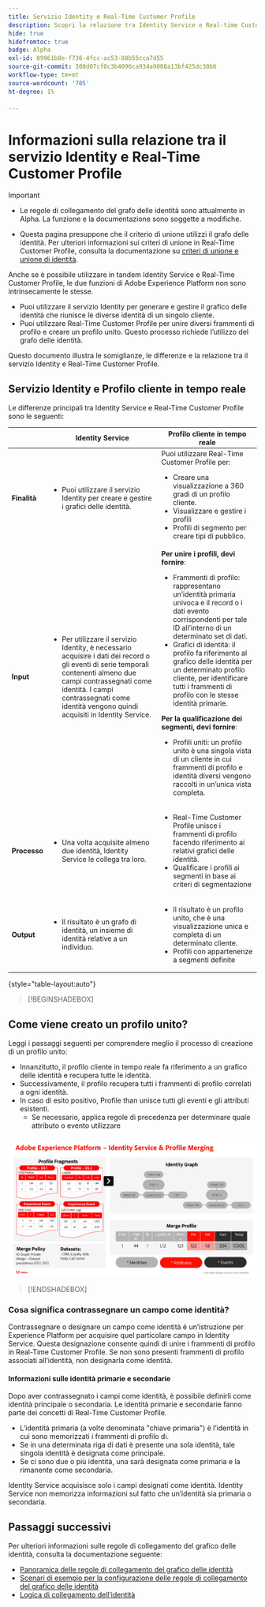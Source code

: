 ```yaml
---
title: Servizio Identity e Real-Time Customer Profile
description: Scopri la relazione tra Identity Service e Real-time Customer Profile
hide: true
hidefromtoc: true
badge: Alpha
exl-id: 09961b8e-f736-4fcc-ac53-88b55cca7d55
source-git-commit: 308d07cf0c3b4096ca934a9008a13bf425dc30b6
workflow-type: tm+mt
source-wordcount: '705'
ht-degree: 1%

---
```


# Informazioni sulla relazione tra il servizio Identity e Real-Time Customer Profile

>[!IMPORTANT]
>
>* Le regole di collegamento del grafo delle identità sono attualmente in Alpha. La funzione e la documentazione sono soggette a modifiche.
>
>* Questa pagina presuppone che il criterio di unione utilizzi il grafo delle identità. Per ulteriori informazioni sui criteri di unione in Real-Time Customer Profile, consulta la documentazione su [criteri di unione e unione di identità](../../profile/merge-policies/overview.md#identity-stitching).

Anche se è possibile utilizzare in tandem Identity Service e Real-Time Customer Profile, le due funzioni di Adobe Experience Platform non sono intrinsecamente le stesse.

* Puoi utilizzare il servizio Identity per generare e gestire il grafico delle identità che riunisce le diverse identità di un singolo cliente.
* Puoi utilizzare Real-Time Customer Profile per unire diversi frammenti di profilo e creare un profilo unito. Questo processo richiede l’utilizzo del grafo delle identità.

Questo documento illustra le somiglianze, le differenze e la relazione tra il servizio Identity e Real-Time Customer Profile.

## Servizio Identity e Profilo cliente in tempo reale

Le differenze principali tra Identity Service e Real-Time Customer Profile sono le seguenti:

| | Identity Service | Profilo cliente in tempo reale |
| --- | --- |--- |
| **Finalità** | <ul><li>Puoi utilizzare il servizio Identity per creare e gestire i grafici delle identità.</li></ul> | Puoi utilizzare Real-Time Customer Profile per: <ul><li>Creare una visualizzazione a 360 gradi di un profilo cliente.</li><li>Visualizzare e gestire i profili</li><li>Profili di segmento per creare tipi di pubblico.</li></ul> |
| **Input** | <ul><li>Per utilizzare il servizio Identity, è necessario acquisire i dati dei record o gli eventi di serie temporali contenenti almeno due campi contrassegnati come identità. I campi contrassegnati come identità vengono quindi acquisiti in Identity Service.</li></ul> | **Per unire i profili, devi fornire**: <ul><li>Frammenti di profilo: rappresentano un’identità primaria univoca e il record o i dati evento corrispondenti per tale ID all’interno di un determinato set di dati.</li><li>Grafici di identità: il profilo fa riferimento al grafico delle identità per un determinato profilo cliente, per identificare tutti i frammenti di profilo con le stesse identità primarie.</li></ul> **Per la qualificazione dei segmenti, devi fornire**: <ul><li>Profili uniti: un profilo unito è una singola vista di un cliente in cui frammenti di profilo e identità diversi vengono raccolti in un’unica vista completa.</li></ul> |
| **Processo** | <ul><li>Una volta acquisite almeno due identità, Identity Service le collega tra loro.</li></ul> | <ul><li>Real-Time Customer Profile unisce i frammenti di profilo facendo riferimento ai relativi grafici delle identità.</li><li>Qualificare i profili ai segmenti in base ai criteri di segmentazione</li></ul> |
| **Output** | <ul><li>Il risultato è un grafo di identità, un insieme di identità relative a un individuo.</li></ul> | <ul><li>Il risultato è un profilo unito, che è una visualizzazione unica e completa di un determinato cliente.</li><li>Profili con appartenenze a segmenti definite</li></ul> |

{style="table-layout:auto"}

>[!BEGINSHADEBOX]

## Come viene creato un profilo unito?

Leggi i passaggi seguenti per comprendere meglio il processo di creazione di un profilo unito:

* Innanzitutto, il profilo cliente in tempo reale fa riferimento a un grafico delle identità e recupera tutte le identità.
* Successivamente, il profilo recupera tutti i frammenti di profilo correlati a ogni identità.
* In caso di esito positivo, Profile than unisce tutti gli eventi e gli attributi esistenti.
   * Se necessario, applica regole di precedenza per determinare quale attributo o evento utilizzare

![Un diagramma di flusso che descrive il funzionamento dell’unione di profili e servizi Identity.](../images/identity-settings/identity-and-profile.png)

>[!ENDSHADEBOX]

### Cosa significa contrassegnare un campo come identità?

Contrassegnare o designare un campo come identità è un’istruzione per Experience Platform per acquisire quel particolare campo in Identity Service. Questa designazione consente quindi di unire i frammenti di profilo in Real-Time Customer Profile. Se non sono presenti frammenti di profilo associati all’identità, non designarla come identità.

#### Informazioni sulle identità primarie e secondarie

Dopo aver contrassegnato i campi come identità, è possibile definirli come identità principale o secondaria. Le identità primarie e secondarie fanno parte dei concetti di Real-Time Customer Profile.

* L’identità primaria (a volte denominata &quot;chiave primaria&quot;) è l’identità in cui sono memorizzati i frammenti di profilo di.
* Se in una determinata riga di dati è presente una sola identità, tale singola identità è designata come principale.
* Se ci sono due o più identità, una sarà designata come primaria e la rimanente come secondaria.

Identity Service acquisisce solo i campi designati come identità. Identity Service non memorizza informazioni sul fatto che un’identità sia primaria o secondaria.

## Passaggi successivi

Per ulteriori informazioni sulle regole di collegamento del grafico delle identità, consulta la documentazione seguente:

* [Panoramica delle regole di collegamento del grafico delle identità](./overview.md)
* [Scenari di esempio per la configurazione delle regole di collegamento del grafico delle identità](./example-scenarios.md)
* [Logica di collegamento dell’identità](./identity-linking-logic.md)
